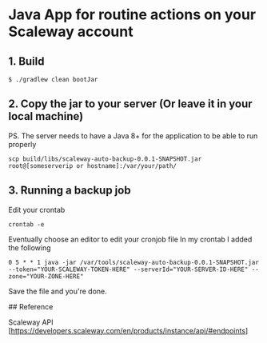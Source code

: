 # Java App for routine actions on your Scaleway account

## 1. Build

`$ ./gradlew clean bootJar`

## 2. Copy the jar to your server (Or leave it in your local machine)

PS. The server needs to have a Java 8+ for the application to be able to run properly

`scp build/libs/scaleway-auto-backup-0.0.1-SNAPSHOT.jar root@[someserverip or hostname]:/var/your/path/`

## 3. Running a backup job

Edit your crontab

`crontab -e`

Eventually choose an editor to edit your cronjob file
In my crontab I added the following

```
0 5 * * 1 java -jar /var/tools/scaleway-auto-backup-0.0.1-SNAPSHOT.jar --token="YOUR-SCALEWAY-TOKEN-HERE" --serverId="YOUR-SERVER-ID-HERE" --zone="YOUR-ZONE-HERE"
```

Save the file and you're done.

## Reference

Scaleway API [https://developers.scaleway.com/en/products/instance/api/#endpoints]
